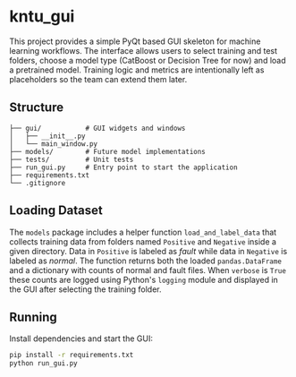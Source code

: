 # kntu_gui

This project provides a simple PyQt based GUI skeleton for machine learning workflows.
The interface allows users to select training and test folders, choose a model type
(CatBoost or Decision Tree for now) and load a pretrained model. Training logic and
metrics are intentionally left as placeholders so the team can extend them later.

## Structure

```
├── gui/           # GUI widgets and windows
│   ├── __init__.py
│   └── main_window.py
├── models/        # Future model implementations
├── tests/         # Unit tests
├── run_gui.py     # Entry point to start the application
├── requirements.txt
└── .gitignore
```

## Loading Dataset

The `models` package includes a helper function `load_and_label_data` that
collects training data from folders named `Positive` and `Negative` inside a
given directory. Data in `Positive` is labeled as *fault* while data in
`Negative` is labeled as *normal*. The function returns both the loaded
``pandas.DataFrame`` and a dictionary with counts of normal and fault files.
When ``verbose`` is ``True`` these counts are logged using Python's
``logging`` module and displayed in the GUI after selecting the training folder.

## Running

Install dependencies and start the GUI:

```bash
pip install -r requirements.txt
python run_gui.py
```
